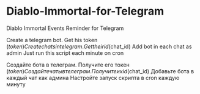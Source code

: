 # Diablo-Immortal-for-Telegram

Diablo Immortal Events Reminder for Telegram


Create a telegram bot. Get his token ($token)
Create chats in telegram. Get their id ($chat_id)
Add bot in each chat as admin
Just run this script each minute on cron

Создайте бота в телеграм. Получите его токен ($token)
Создайте чаты в телеграм. Получите их id ($chat_id)
Добавьте бота в каждый чат как админа
Настройте запуск скрипта в cron каждую минуту
